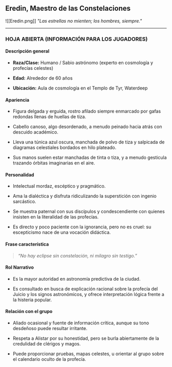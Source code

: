 ## **Eredin, Maestro de las Constelaciones**

![[Eredin.png]]
_"Las estrellas no mienten; los hombres, siempre."_

---

### **HOJA ABIERTA (INFORMACIÓN PARA LOS JUGADORES)**

#### **Descripción general**

- **Raza/Clase:** Humano / Sabio astrónomo (experto en cosmología y profecías celestes)
    
- **Edad:** Alrededor de 60 años
    
- **Ubicación:** Aula de cosmología en el Templo de Tyr, Waterdeep
    

#### **Apariencia**

- Figura delgada y erguida, rostro afilado siempre enmarcado por gafas redondas llenas de huellas de tiza.
    
- Cabello canoso, algo desordenado, a menudo peinado hacia atrás con descuido académico.
    
- Lleva una túnica azul oscura, manchada de polvo de tiza y salpicada de diagramas celestiales bordados en hilo plateado.
    
- Sus manos suelen estar manchadas de tinta o tiza, y a menudo gesticula trazando órbitas imaginarias en el aire.
    

#### **Personalidad**

- Intelectual mordaz, escéptico y pragmático.
    
- Ama la dialéctica y disfruta ridiculizando la superstición con ingenio sarcástico.
    
- Se muestra paternal con sus discípulos y condescendiente con quienes insisten en la literalidad de las profecías.
    
- Es directo y poco paciente con la ignorancia, pero no es cruel: su escepticismo nace de una vocación didáctica.
    

#### **Frase característica**

> _“No hay eclipse sin constelación, ni milagro sin testigo.”_

#### **Rol Narrativo**

- Es la mayor autoridad en astronomía predictiva de la ciudad.
    
- Es consultado en busca de explicación racional sobre la profecía del Juicio y los signos astronómicos, y ofrece interpretación lógica frente a la histeria popular.

#### **Relación con el grupo**

- Aliado ocasional y fuente de información crítica, aunque su tono desdeñoso puede resultar irritante.
    
- Respeta a Alistar por su honestidad, pero se burla abiertamente de la credulidad de clérigos y magos.
    
- Puede proporcionar pruebas, mapas celestes, u orientar al grupo sobre el calendario oculto de la profecía.